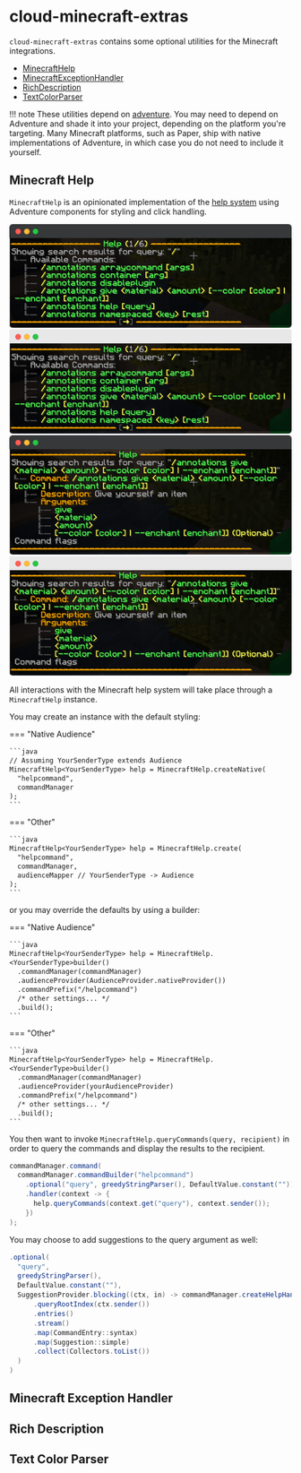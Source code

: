 # cloud-minecraft-extras

`cloud-minecraft-extras` contains some optional utilities for the Minecraft integrations.

<div class="grid cards" markdown>

- [MinecraftHelp](#minecraft-help)
- [MinecraftExceptionHandler](#minecraft-exception-handler)
- [RichDescription](#rich-description)
- [TextColorParser](#text-color-parser)

</div>

<!-- prettier-ignore -->
!!! note
    These utilities depend on [adventure](https://docs.advntr.dev/). You may need to depend on Adventure and shade it
    into your project, depending on the platform you're targeting. Many Minecraft platforms, such as Paper, ship with
    native implementations of Adventure, in which case you do not need to include it yourself.

## Minecraft Help

`MinecraftHelp` is an opinionated implementation of the [help system](../core/index.md#help-generation) using
Adventure components for styling and click handling.

![Minecraft Help 1](../assets/images/mce_help_1_dark.png#only-dark)
![Minecraft Help 1](../assets/images/mce_help_1_light.png#only-light)
![Minecraft Help 2](../assets/images/mce_help_2_dark.png#only-dark)
![Minecraft Help 2](../assets/images/mce_help_2_light.png#only-light)

All interactions with the Minecraft help system will take place through a `MinecraftHelp` instance.

You may create an instance with the default styling:

<!-- prettier-ignore -->
=== "Native Audience"

    ```java
    // Assuming YourSenderType extends Audience
    MinecraftHelp<YourSenderType> help = MinecraftHelp.createNative(
      "helpcommand",
      commandManager
    );
    ```

=== "Other"

    ```java
    MinecraftHelp<YourSenderType> help = MinecraftHelp.create(
      "helpcommand",
      commandManager,
      audienceMapper // YourSenderType -> Audience
    );
    ```

or you may override the defaults by using a builder:

<!-- prettier-ignore -->
=== "Native Audience"

    ```java
    MinecraftHelp<YourSenderType> help = MinecraftHelp.<YourSenderType>builder()
      .commandManager(commandManager)
      .audienceProvider(AudienceProvider.nativeProvider())
      .commandPrefix("/helpcommand")
      /* other settings... */
      .build();
    ```

=== "Other"

    ```java
    MinecraftHelp<YourSenderType> help = MinecraftHelp.<YourSenderType>builder()
      .commandManager(commandManager)
      .audienceProvider(yourAudienceProvider)
      .commandPrefix("/helpcommand")
      /* other settings... */
      .build();
    ```

You then want to invoke `MinecraftHelp.queryCommands(query, recipient)` in order to query the commands
and display the results to the recipient.

```java title="Example Help Command"
commandManager.command(
  commandManager.commandBuilder("helpcommand")
    .optional("query", greedyStringParser(), DefaultValue.constant(""))
    .handler(context -> {
      help.queryCommands(context.get("query"), context.sender());
    })
);
```

You may choose to add suggestions to the query argument as well:

```java title="Query Suggestions"
.optional(
  "query",
  greedyStringParser(),
  DefaultValue.constant(""),
  SuggestionProvider.blocking((ctx, in) -> commandManager.createHelpHandler()
      .queryRootIndex(ctx.sender())
      .entries()
      .stream()
      .map(CommandEntry::syntax)
      .map(Suggestion::simple)
      .collect(Collectors.toList())
  )
)
```

## Minecraft Exception Handler

## Rich Description

## Text Color Parser
